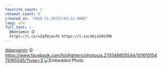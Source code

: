 ```yaml
---
favorite_count: 1
retweet_count: 0
created_at: "2018-11-28T23:03:21.000Z"
lang: und
full_text: |-
  @benjamin 😲
  https://t.co/xZqfHjoufU https://t.co/a6jxVA5IMO
---
```


[@benjamin](https://twitter.com/benjamin) 😲
<https://www.facebook.com/foofighters/photos/a.279348605544/10161015479165545/?type=3>
![Embedded Photo](https://twitter-media-coderbyheart.s3.eu-north-1.amazonaws.com/1067916887156293632-DtIAvgdW0AA9CDG.jpg)
